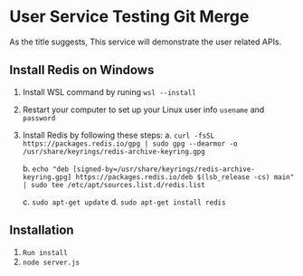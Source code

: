 # User Service Testing Git Merge
As the title suggests, This service will demonstrate the user related APIs.

## Install Redis on Windows
1. Install WSL command by runing `wsl --install`
2. Restart your computer to set up your Linux user info `usename` and `password`
3. Install Redis by following these steps:
    a. `curl -fsSL https://packages.redis.io/gpg | sudo gpg --dearmor -o /usr/share/keyrings/redis-archive-keyring.gpg`

    b. `echo "deb [signed-by=/usr/share/keyrings/redis-archive-keyring.gpg] https://packages.redis.io/deb $(lsb_release -cs) main" | sudo tee /etc/apt/sources.list.d/redis.list`

    c. `sudo apt-get update`
    d. `sudo apt-get install redis`

## Installation 
1. `Run install`
2. `node server.js`
